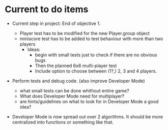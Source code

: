 # Current to do items

* Current step in project: End of objective 1. 
    + Player test has to be modified for the new Player.group object
    + miniscore test has to be added to test behaviour with more than two players
      - Ideas:
        - begin with small tests just to check if there are no obvious bugs
        - Then the planned 6x6 multi-player test
        - Include option to choose between (1?,) 2, 3 and 4 players.
* Perform tests and debug code. (also improve Developer Mode)
  * what small tests can be done whithout entire game?
  * What does Developer Mode need for multiplayer?
  * are hints/guidelines on what to look for in Developer Mode a good idea?
  

* Developer Mode is now spread out over 2 algorithms. It should be more centralized into functions or something like that.
